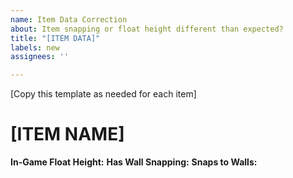 ```yaml
---
name: Item Data Correction
about: Item snapping or float height different than expected?
title: "[ITEM DATA]"
labels: new
assignees: ''

---
```


[Copy this template as needed for each item]
# [ITEM NAME]
**In-Game Float Height:** 
**Has Wall Snapping:** 
**Snaps to Walls:**
